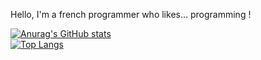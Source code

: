 Hello, I'm a french programmer who likes... programming !

[![Anurag's GitHub stats](https://github-readme-stats.vercel.app/api?username=Tytraman&show_icons=true&theme=synthwave&include_all_commits=true)](https://github.com/anuraghazra/github-readme-stats)<br>
[![Top Langs](https://github-readme-stats.vercel.app/api/top-langs/?username=Tytraman&theme=synthwave&layout=compact)](https://github.com/anuraghazra/github-readme-stats)
